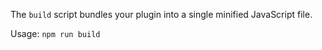 The `build` script bundles your plugin into a single minified JavaScript file.

Usage:
    `npm run build`
